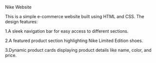 Nike Website

This is a simple e-commerce website built using HTML and CSS. The design features:

1.A sleek navigation bar for easy access to different sections.

2.A featured product section highlighting Nike Limited Edition shoes.

3.Dynamic product cards displaying product details like name, color, and price.
